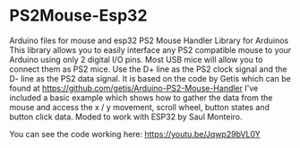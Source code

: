 # PS2Mouse-Esp32
Arduino files for mouse and esp32
PS2 Mouse Handler Library for Arduinos This library allows you to easily interface any PS2 compatible mouse
to your Arduino using only 2 digital I/O pins. Most USB mice will allow you to connect them as PS2 mice. 
Use the D+ line as the PS2 clock signal and the D- line as the PS2 data signal. 
It is based on the code by Getis which can be found at https://github.com/getis/Arduino-PS2-Mouse-Handler
I've included a basic example which shows how to gather the data from the mouse and access the x / y movement, 
scroll wheel, button states and button click data. Moded to work with ESP32 by Saul Monteiro. 

You can see the code working here: https://youtu.be/Jqwp29bVL0Y
